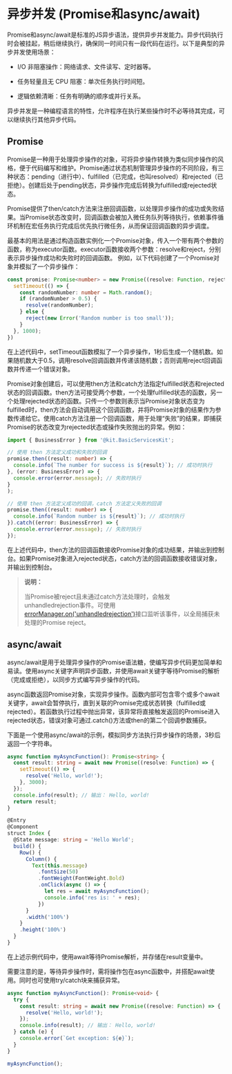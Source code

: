 # 异步并发 (Promise和async/await)
<!--Kit: ArkTS-->
<!--Subsystem: commonlibrary-->
<!--Owner: @wang_zhaoyong-->
<!--SE: @weng-changcheng-->
<!--TSE: @kirl75; @zsw_zhushiwei-->


Promise和async/await是标准的JS异步语法，提供异步并发能力。异步代码执行时会被挂起，稍后继续执行，确保同一时间只有一段代码在运行。以下是典型的异步并发使用场景：

- I/O 非阻塞操作：网络请求、文件读写、定时器等。

- 任务轻量且无 CPU 阻塞：单次任务执行时间短。

- 逻辑依赖清晰：任务有明确的顺序或并行关系。

异步并发是一种编程语言的特性，允许程序在执行某些操作时不必等待其完成，可以继续执行其他异步代码。

## Promise

Promise是一种用于处理异步操作的对象，可将异步操作转换为类似同步操作的风格，便于代码编写和维护。Promise通过状态机制管理异步操作的不同阶段，有三种状态：pending（进行中）、fulfilled（已完成，也叫resolved）和rejected（已拒绝）。创建后处于pending状态，异步操作完成后转换为fulfilled或rejected状态。

Promise提供了then/catch方法来注册回调函数，以处理异步操作的成功或失败结果。当Promise状态改变时，回调函数会被加入微任务队列等待执行，依赖事件循环机制在宏任务执行完成后优先执行微任务，从而保证回调函数的异步调度。

最基本的用法是通过构造函数实例化一个Promise对象，传入一个带有两个参数的函数，称为executor函数。executor函数接收两个参数：resolve和reject，分别表示异步操作成功和失败时的回调函数。
例如，以下代码创建了一个Promise对象并模拟了一个异步操作：

```ts
const promise: Promise<number> = new Promise((resolve: Function, reject: Function) => {
  setTimeout(() => {
    const randomNumber: number = Math.random();
    if (randomNumber > 0.5) {
      resolve(randomNumber);
    } else {
      reject(new Error('Random number is too small'));
    }
  }, 1000);
})
```
<!-- @[promise_async_operation](https://gitcode.com/openharmony/applications_app_samples/blob/master/code/DocsSample/ArkTS/ArkTsConcurrent/AsyncConcurrencyOverview/entry/src/main/ets/pages/Index.ets) -->

在上述代码中，setTimeout函数模拟了一个异步操作，1秒后生成一个随机数。如果随机数大于0.5，调用resolve回调函数并传递该随机数；否则调用reject回调函数并传递一个错误对象。

Promise对象创建后，可以使用then方法和catch方法指定fulfilled状态和rejected状态的回调函数。then方法可接受两个参数，一个处理fulfilled状态的函数，另一个处理rejected状态的函数。只传一个参数则表示当Promise对象状态变为fulfilled时，then方法会自动调用这个回调函数，并将Promise对象的结果作为参数传递给它。使用catch方法注册一个回调函数，用于处理“失败”的结果，即捕获Promise的状态改变为rejected状态或操作失败抛出的异常。例如：

```ts
import { BusinessError } from '@kit.BasicServicesKit';

// 使用 then 方法定义成功和失败的回调
promise.then((result: number) => {
  console.info(`The number for success is ${result}`); // 成功时执行
}, (error: BusinessError) => {
  console.error(error.message); // 失败时执行
}
);

// 使用 then 方法定义成功的回调，catch 方法定义失败的回调
promise.then((result: number) => {
  console.info(`Random number is ${result}`); // 成功时执行
}).catch((error: BusinessError) => {
  console.error(error.message); // 失败时执行
});
```
<!-- @[promise_then_catch_handling](https://gitcode.com/openharmony/applications_app_samples/blob/master/code/DocsSample/ArkTS/ArkTsConcurrent/AsyncConcurrencyOverview/entry/src/main/ets/pages/Index.ets) -->

在上述代码中，then方法的回调函数接收Promise对象的成功结果，并输出到控制台。如果Promise对象进入rejected状态，catch方法的回调函数接收错误对象，并输出到控制台。

> **说明：**
>
> 当Promise被reject且未通过catch方法处理时，会触发unhandledrejection事件。可使用[errorManager.on('unhandledrejection')](../reference/apis-ability-kit/js-apis-app-ability-errorManager.md#errormanageronunhandledrejection12)接口监听该事件，以全局捕获未处理的Promise reject。

## async/await

async/await是用于处理异步操作的Promise语法糖，使编写异步代码更加简单和易读。使用async关键字声明异步函数，并使用await关键字等待Promise的解析（完成或拒绝），以同步方式编写异步操作的代码。

async函数返回Promise对象，实现异步操作。函数内部可包含零个或多个await关键字，await会暂停执行，直到关联的Promise完成状态转换（fulfilled或rejected）。若函数执行过程中抛出异常，该异常将直接触发返回的Promise进入rejected状态，错误对象可通过.catch()方法或then的第二个回调参数捕获。

下面是一个使用async/await的示例，模拟同步方法执行异步操作的场景，3秒后返回一个字符串。

```ts
async function myAsyncFunction(): Promise<string> {
  const result: string = await new Promise((resolve: Function) => {
    setTimeout(() => {
      resolve('Hello, world!');
    }, 3000);
  });
  console.info(result); // 输出： Hello, world!
  return result;
}

@Entry
@Component
struct Index {
  @State message: string = 'Hello World';
  build() {
    Row() {
      Column() {
        Text(this.message)
          .fontSize(50)
          .fontWeight(FontWeight.Bold)
          .onClick(async () => {
            let res = await myAsyncFunction();
            console.info('res is: ' + res);
          })
      }
      .width('100%')
    }
    .height('100%')
  }
}
```
<!-- @[async_await_sync_operation](https://gitcode.com/openharmony/applications_app_samples/blob/master/code/DocsSample/ArkTS/ArkTsConcurrent/AsyncConcurrencyOverview/entry/src/main/ets/pages/Index.ets) -->

在上述示例代码中，使用await等待Promise解析，并存储在result变量中。

需要注意的是，等待异步操作时，需将操作包在async函数中，并搭配await使用。同时也可使用try/catch块来捕获异常。

```ts
async function myAsyncFunction(): Promise<void> {
  try {
    const result: string = await new Promise((resolve: Function) => {
      resolve('Hello, world!');
    });
    console.info(result); // 输出： Hello, world!
  } catch (e) {
    console.error(`Get exception: ${e}`);
  }
}

myAsyncFunction();
```
<!-- @[async_operation_error_handling_with_try_catch](https://gitcode.com/openharmony/applications_app_samples/blob/master/code/DocsSample/ArkTS/ArkTsConcurrent/AsyncConcurrencyOverview/entry/src/main/ets/pages/Index.ets) -->
